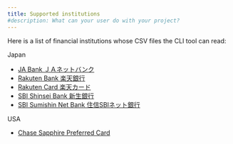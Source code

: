 ```yaml
---
title: Supported institutions
#description: What can your user do with your project?
---
```


Here is a list of financial institutions whose CSV files the CLI tool can read:

Japan

* [JA Bank ＪＡネットバンク](ja_bank.md)
* [Rakuten Bank 楽天銀行](rakuten_bank.md)
* [Rakuten Card 楽天カード](rakuten_card.md)
* [SBI Shinsei Bank 新生銀行](shinsei_bank.md)
* [SBI Sumishin Net Bank 住信SBIネット銀行](sumishin_net_bank.md)

USA

* [Chase Sapphire Preferred Card](chase_sp_card.md)
